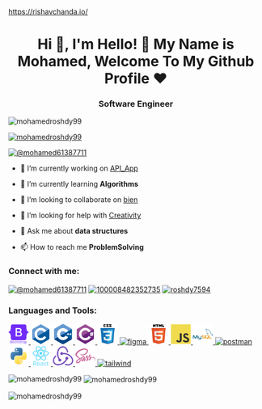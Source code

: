 https://rishavchanda.io/
<h1 align="center">Hi 👋, I'm Hello! 👋 My Name is Mohamed, Welcome To My Github Profile ♥</h1>
<h3 align="center">Software Engineer</h3>

<p align="left"> <img src="https://komarev.com/ghpvc/?username=mohamedroshdy99&label=Profile%20views&color=0e75b6&style=flat" alt="mohamedroshdy99" /> </p>

<p align="left"> <a href="https://github.com/ryo-ma/github-profile-trophy"><img src="https://github-profile-trophy.vercel.app/?username=mohamedroshdy99" alt="mohamedroshdy99" /></a> </p>

<p align="left"> <a href="https://twitter.com/@mohamed61387711" target="blank"><img src="https://img.shields.io/twitter/follow/@mohamed61387711?logo=twitter&style=for-the-badge" alt="@mohamed61387711" /></a> </p>

- 🔭 I’m currently working on [API_App](https://mohamedroshdy99.github.io/API-App/)

- 🌱 I’m currently learning **Algorithms**

- 👯 I’m looking to collaborate on [bien](https://mohamedroshdy99.github.io/bien/)

- 🤝 I’m looking for help with [Creativity](https://mohamedroshdy99.github.io/Creativity/)

- 💬 Ask me about **data structures**

- 📫 How to reach me **ProblemSolving**

<h3 align="left">Connect with me:</h3>
<p align="left">
<a href="https://twitter.com/@mohamed61387711" target="blank"><img align="center" src="https://raw.githubusercontent.com/rahuldkjain/github-profile-readme-generator/master/src/images/icons/Social/twitter.svg" alt="@mohamed61387711" height="30" width="40" /></a>
<a href="https://fb.com/100008482352735" target="blank"><img align="center" src="https://raw.githubusercontent.com/rahuldkjain/github-profile-readme-generator/master/src/images/icons/Social/facebook.svg" alt="100008482352735" height="30" width="40" /></a>
<a href="https://discord.gg/roshdy7594" target="blank"><img align="center" src="https://raw.githubusercontent.com/rahuldkjain/github-profile-readme-generator/master/src/images/icons/Social/discord.svg" alt="roshdy7594" height="30" width="40" /></a>
</p>

<h3 align="left">Languages and Tools:</h3>
<p align="left"> <a href="https://getbootstrap.com" target="_blank" rel="noreferrer"> <img src="https://raw.githubusercontent.com/devicons/devicon/master/icons/bootstrap/bootstrap-plain-wordmark.svg" alt="bootstrap" width="40" height="40"/> </a> <a href="https://www.cprogramming.com/" target="_blank" rel="noreferrer"> <img src="https://raw.githubusercontent.com/devicons/devicon/master/icons/c/c-original.svg" alt="c" width="40" height="40"/> </a> <a href="https://www.w3schools.com/cpp/" target="_blank" rel="noreferrer"> <img src="https://raw.githubusercontent.com/devicons/devicon/master/icons/cplusplus/cplusplus-original.svg" alt="cplusplus" width="40" height="40"/> </a> <a href="https://www.w3schools.com/cs/" target="_blank" rel="noreferrer"> <img src="https://raw.githubusercontent.com/devicons/devicon/master/icons/csharp/csharp-original.svg" alt="csharp" width="40" height="40"/> </a> <a href="https://www.w3schools.com/css/" target="_blank" rel="noreferrer"> <img src="https://raw.githubusercontent.com/devicons/devicon/master/icons/css3/css3-original-wordmark.svg" alt="css3" width="40" height="40"/> </a> <a href="https://www.figma.com/" target="_blank" rel="noreferrer"> <img src="https://www.vectorlogo.zone/logos/figma/figma-icon.svg" alt="figma" width="40" height="40"/> </a> <a href="https://www.w3.org/html/" target="_blank" rel="noreferrer"> <img src="https://raw.githubusercontent.com/devicons/devicon/master/icons/html5/html5-original-wordmark.svg" alt="html5" width="40" height="40"/> </a> <a href="https://developer.mozilla.org/en-US/docs/Web/JavaScript" target="_blank" rel="noreferrer"> <img src="https://raw.githubusercontent.com/devicons/devicon/master/icons/javascript/javascript-original.svg" alt="javascript" width="40" height="40"/> </a> <a href="https://www.mysql.com/" target="_blank" rel="noreferrer"> <img src="https://raw.githubusercontent.com/devicons/devicon/master/icons/mysql/mysql-original-wordmark.svg" alt="mysql" width="40" height="40"/> </a> <a href="https://postman.com" target="_blank" rel="noreferrer"> <img src="https://www.vectorlogo.zone/logos/getpostman/getpostman-icon.svg" alt="postman" width="40" height="40"/> </a> <a href="https://www.python.org" target="_blank" rel="noreferrer"> <img src="https://raw.githubusercontent.com/devicons/devicon/master/icons/python/python-original.svg" alt="python" width="40" height="40"/> </a> <a href="https://reactjs.org/" target="_blank" rel="noreferrer"> <img src="https://raw.githubusercontent.com/devicons/devicon/master/icons/react/react-original-wordmark.svg" alt="react" width="40" height="40"/> </a> <a href="https://redux.js.org" target="_blank" rel="noreferrer"> <img src="https://raw.githubusercontent.com/devicons/devicon/master/icons/redux/redux-original.svg" alt="redux" width="40" height="40"/> </a> <a href="https://sass-lang.com" target="_blank" rel="noreferrer"> <img src="https://raw.githubusercontent.com/devicons/devicon/master/icons/sass/sass-original.svg" alt="sass" width="40" height="40"/> </a> <a href="https://tailwindcss.com/" target="_blank" rel="noreferrer"> <img src="https://www.vectorlogo.zone/logos/tailwindcss/tailwindcss-icon.svg" alt="tailwind" width="40" height="40"/> </a> </p>

<p><img align="left" src="https://github-readme-stats.vercel.app/api/top-langs?username=mohamedroshdy99&show_icons=true&locale=en&layout=compact" alt="mohamedroshdy99" /></p>

<p>&nbsp;<img align="center" src="https://github-readme-stats.vercel.app/api?username=mohamedroshdy99&show_icons=true&locale=en" alt="mohamedroshdy99" /></p>

<p><img align="center" src="https://github-readme-streak-stats.herokuapp.com/?user=mohamedroshdy99&" alt="mohamedroshdy99" /></p>
